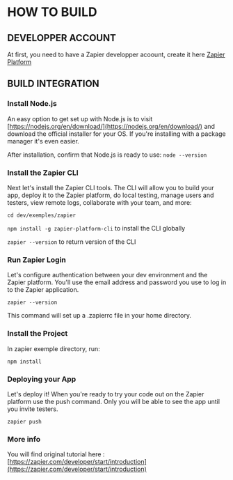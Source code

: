 # HOW TO BUILD

## DEVELOPPER ACCOUNT

At first, you need to have a Zapier developper acoount, create it here [Zapier Platform](https://developer.zapier.com/)

## BUILD INTEGRATION

### Install Node.js

An easy option to get set up with Node.js is to visit [https://nodejs.org/en/download/](https://nodejs.org/en/download/) and download the official installer for your OS. If you're installing with a package manager it's even easier.

After installation, confirm that Node.js is ready to use:
  `node --version`

### Install the Zapier CLI

Next let's install the Zapier CLI tools. The CLI will allow you to build your app, deploy it to the Zapier platform, do local testing, manage users and testers, view remote logs, collaborate with your team, and more:

  `cd dev/exemples/zapier`

  `npm install -g zapier-platform-cli` to install the CLI globally

  `zapier --version` to return version of the CLI

### Run Zapier Login

Let's configure authentication between your dev environment and the Zapier platform. You'll use the email address and password you use to log in to the Zapier application.

  `zapier --version`

This command will set up a .zapierrc file in your home directory.

### Install the Project

In zapier exemple directory, run:

  `npm install`

### Deploying your App

Let's deploy it! When you're ready to try your code out on the Zapier platform use the push command. Only you will be able to see the app until you invite testers.

  `zapier push`

### More info

You will find original tutorial here : [https://zapier.com/developer/start/introduction](https://zapier.com/developer/start/introduction)
